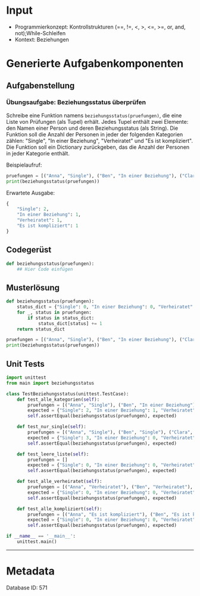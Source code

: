 # Input
- Programmierkonzept: Kontrollstrukturen (==, !=, <, >, <=, >=, or, and, not);While-Schleifen
- Kontext: Beziehungen

# Generierte Aufgabenkomponenten
## Aufgabenstellung
### Übungsaufgabe: Beziehungsstatus überprüfen

Schreibe eine Funktion namens `beziehungsstatus(pruefungen)`, die eine Liste von Prüfungen (als Tupel) erhält. Jedes Tupel enthält zwei Elemente: den Namen einer Person und deren Beziehungsstatus (als String). Die Funktion soll die Anzahl der Personen in jeder der folgenden Kategorien zählen: "Single", "In einer Beziehung", "Verheiratet" und "Es ist kompliziert". Die Funktion soll ein Dictionary zurückgeben, das die Anzahl der Personen in jeder Kategorie enthält.

Beispielaufruf:
```python
pruefungen = [("Anna", "Single"), ("Ben", "In einer Beziehung"), ("Clara", "Verheiratet"), ("David", "Es ist kompliziert"), ("Eva", "Single")]
print(beziehungsstatus(pruefungen))
```

Erwartete Ausgabe:
```python
{
    "Single": 2,
    "In einer Beziehung": 1,
    "Verheiratet": 1,
    "Es ist kompliziert": 1
}
```

## Codegerüst
```python
def beziehungsstatus(pruefungen):
    ## Hier Code einfügen
```

## Musterlösung
```python
def beziehungsstatus(pruefungen):
    status_dict = {"Single": 0, "In einer Beziehung": 0, "Verheiratet": 0, "Es ist kompliziert": 0}
    for _, status in pruefungen:
        if status in status_dict:
            status_dict[status] += 1
    return status_dict

pruefungen = [("Anna", "Single"), ("Ben", "In einer Beziehung"), ("Clara", "Verheiratet"), ("David", "Es ist kompliziert"), ("Eva", "Single")]
print(beziehungsstatus(pruefungen))
```

## Unit Tests
```python
import unittest
from main import beziehungsstatus

class TestBeziehungsstatus(unittest.TestCase):
    def test_alle_kategorien(self):
        pruefungen = [("Anna", "Single"), ("Ben", "In einer Beziehung"), ("Clara", "Verheiratet"), ("David", "Es ist kompliziert"), ("Eva", "Single")]
        expected = {"Single": 2, "In einer Beziehung": 1, "Verheiratet": 1, "Es ist kompliziert": 1}
        self.assertEqual(beziehungsstatus(pruefungen), expected)

    def test_nur_single(self):
        pruefungen = [("Anna", "Single"), ("Ben", "Single"), ("Clara", "Single")]
        expected = {"Single": 3, "In einer Beziehung": 0, "Verheiratet": 0, "Es ist kompliziert": 0}
        self.assertEqual(beziehungsstatus(pruefungen), expected)

    def test_leere_liste(self):
        pruefungen = []
        expected = {"Single": 0, "In einer Beziehung": 0, "Verheiratet": 0, "Es ist kompliziert": 0}
        self.assertEqual(beziehungsstatus(pruefungen), expected)

    def test_alle_verheiratet(self):
        pruefungen = [("Anna", "Verheiratet"), ("Ben", "Verheiratet"), ("Clara", "Verheiratet")]
        expected = {"Single": 0, "In einer Beziehung": 0, "Verheiratet": 3, "Es ist kompliziert": 0}
        self.assertEqual(beziehungsstatus(pruefungen), expected)

    def test_alle_kompliziert(self):
        pruefungen = [("Anna", "Es ist kompliziert"), ("Ben", "Es ist kompliziert"), ("Clara", "Es ist kompliziert")]
        expected = {"Single": 0, "In einer Beziehung": 0, "Verheiratet": 0, "Es ist kompliziert": 3}
        self.assertEqual(beziehungsstatus(pruefungen), expected)

if __name__ == '__main__':
    unittest.main()
```
___
# Metadata
Database ID: 571
